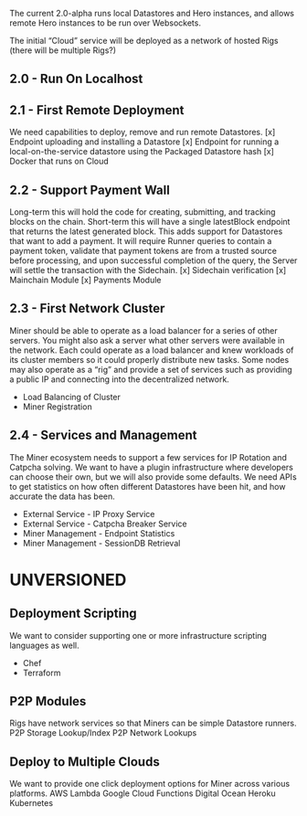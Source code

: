 The current 2.0-alpha runs local Datastores and Hero instances, and allows remote Hero instances to be run over Websockets.

The initial “Cloud” service will be deployed as a network of hosted Rigs (there will be multiple Rigs?)

## 2.0 - Run On Localhost


## 2.1 - First Remote Deployment
We need capabilities to deploy, remove and run remote Datastores.
[x] Endpoint uploading and installing a Datastore
[x] Endpoint for running a local-on-the-service datastore using the Packaged Datastore hash
[x] Docker that runs on Cloud

## 2.2 - Support Payment Wall
Long-term this will hold the code for creating, submitting, and tracking blocks on the chain. Short-term this will have a single latestBlock endpoint that returns the latest generated block. 
This adds support for Datastores that want to add a payment. It will require Runner queries to contain a payment token, validate that payment tokens are from a trusted source before processing, and upon successful completion of the query, the Server will settle the transaction with the Sidechain.
[x] Sidechain verification
[x] Mainchain Module
[x] Payments Module

## 2.3 - First Network Cluster
Miner should be able to operate as a load balancer for a series of other servers. You might also ask a server what other servers were available in the network. Each could operate as a load balancer and knew workloads of its cluster members so it could properly distribute new tasks. Some nodes may also operate as a “rig” and provide a set of services such as providing a public IP and connecting into the decentralized network.
- Load Balancing of Cluster
- Miner Registration    

## 2.4 - Services and Management
The Miner ecosystem needs to support a few services for IP Rotation and Catpcha solving. We want to have a plugin infrastructure where developers can choose their own, but we will also provide some defaults.
We need APIs to get statistics on how often different Datastores have been hit, and how accurate the data has been.
- External Service - IP Proxy Service
- External Service - Catpcha Breaker Service
- Miner Management - Endpoint Statistics
- Miner Management - SessionDB Retrieval


# UNVERSIONED

## Deployment Scripting
We want to consider supporting one or more infrastructure scripting languages as well.
- Chef
- Terraform

## P2P Modules
Rigs have network services so that Miners can be simple Datastore runners.
P2P Storage Lookup/Index
P2P Network Lookups

## Deploy to Multiple Clouds
We want to provide one click deployment options for Miner across various platforms.
AWS Lambda
Google Cloud Functions
Digital Ocean
Heroku
Kubernetes
